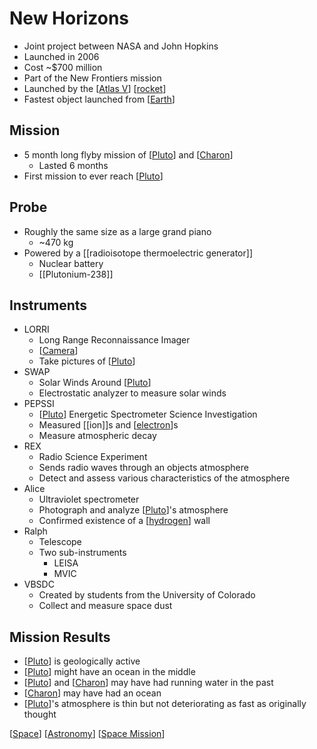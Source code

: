 # New Horizons

- Joint project between NASA and John Hopkins
- Launched in 2006
- Cost ~$700 million
- Part of the New Frontiers mission
- Launched by the [[Atlas V]] [[rocket]]
- Fastest object launched from [[Earth]]

## Mission

- 5 month long flyby mission of [[Pluto]] and [[Charon]]
  - Lasted 6 months
- First mission to ever reach [[Pluto]]

## Probe

- Roughly the same size as a large grand piano
  - ~470 kg
- Powered by a [[radioisotope thermoelectric generator]]
  - Nuclear battery
  - [[Plutonium-238]]

## Instruments

- LORRI
  - Long Range Reconnaissance Imager
  - [[Camera]]
  - Take pictures of [[Pluto]]
- SWAP
  - Solar Winds Around [[Pluto]]
  - Electrostatic analyzer to measure solar winds
- PEPSSI
  - [[Pluto]] Energetic Spectrometer Science Investigation
  - Measured [[ion]]s and [[electron]]s
  - Measure atmospheric decay
- REX
  - Radio Science Experiment
  - Sends radio waves through an objects atmosphere
  - Detect and assess various characteristics of the atmosphere
- Alice
  - Ultraviolet spectrometer
  - Photograph and analyze [[Pluto]]'s atmosphere
  - Confirmed existence of a [[hydrogen]] wall
- Ralph
  - Telescope
  - Two sub-instruments
    - LEISA
    - MVIC
- VBSDC
  - Created by students from the University of Colorado
  - Collect and measure space dust

## Mission Results

- [[Pluto]] is geologically active
- [[Pluto]] might have an ocean in the middle
- [[Pluto]] and [[Charon]] may have had running water in the past
- [[Charon]] may have had an ocean
- [[Pluto]]'s atmosphere is thin but not deteriorating as fast as originally thought

[[Space]] [[Astronomy]] [[Space Mission]]

[//begin]: # "Autogenerated link references for markdown compatibility"
[Atlas V]: atlas-v "Atlas V"
[rocket]: rocket "Rocket"
[Earth]: earth "Earth 🜨"
[Pluto]: pluto "Pluto"
[Charon]: charon "Charon"
[Pluto]: pluto "Pluto"
[Camera]: camera "Camera"
[Pluto]: pluto "Pluto"
[Pluto]: pluto "Pluto"
[Pluto]: pluto "Pluto"
[electron]: electron "Electron"
[Pluto]: pluto "Pluto"
[hydrogen]: hydrogen "Hydrogen"
[Pluto]: pluto "Pluto"
[Pluto]: pluto "Pluto"
[Pluto]: pluto "Pluto"
[Charon]: charon "Charon"
[Charon]: charon "Charon"
[Pluto]: pluto "Pluto"
[Space]: space "Space"
[Astronomy]: astronomy "Astronomy"
[Space Mission]: space-mission "Space Mission"
[//end]: # "Autogenerated link references"
